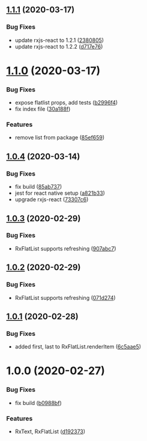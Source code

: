 ## [1.1.1](https://github.com/roborox/rxjs-react-native/compare/v1.1.0...v1.1.1) (2020-03-17)


### Bug Fixes

* update rxjs-react to 1.2.1 ([2380805](https://github.com/roborox/rxjs-react-native/commit/23808055115bf2ce778580ab039713bc1225aea9))
* update rxjs-react to 1.2.2 ([d717e76](https://github.com/roborox/rxjs-react-native/commit/d717e764be3a38b69df28da18b703bc38e301133))

# [1.1.0](https://github.com/roborox/rxjs-react-native/compare/v1.0.4...v1.1.0) (2020-03-17)


### Bug Fixes

* expose flatlist props, add tests ([b2996f4](https://github.com/roborox/rxjs-react-native/commit/b2996f4932ea5e62ce6e482a52f8d37bd7749c5a))
* fix index file ([30a188f](https://github.com/roborox/rxjs-react-native/commit/30a188f73e81a4568a9a62bb58c938492fb74b8d))


### Features

* remove list from package ([85ef659](https://github.com/roborox/rxjs-react-native/commit/85ef6595934542ca189773a7e64477bf74266f1e))

## [1.0.4](https://github.com/roborox/rxjs-react-native/compare/v1.0.3...v1.0.4) (2020-03-14)


### Bug Fixes

* fix build ([85ab737](https://github.com/roborox/rxjs-react-native/commit/85ab7375b7feaafbd8b04a69efa34fa7af40b130))
* jest for react native setup ([a821b33](https://github.com/roborox/rxjs-react-native/commit/a821b33b9f627fde83587dca51467acb5390ab98))
* upgrade rxjs-react ([73307c6](https://github.com/roborox/rxjs-react-native/commit/73307c6e0431bbaf3dc071cdbf2b4558f1a9874e))

## [1.0.3](https://github.com/roborox/rxjs-react-native/compare/v1.0.2...v1.0.3) (2020-02-29)


### Bug Fixes

* RxFlatList supports refreshing ([907abc7](https://github.com/roborox/rxjs-react-native/commit/907abc73108e103aad4b3b342d4bd5bf5b017581))

## [1.0.2](https://github.com/roborox/rxjs-react-native/compare/v1.0.1...v1.0.2) (2020-02-29)


### Bug Fixes

* RxFlatList supports refreshing ([071d274](https://github.com/roborox/rxjs-react-native/commit/071d2748b5784e599b34ca09c1d4497a1315ed75))

## [1.0.1](https://github.com/roborox/rxjs-react-native/compare/v1.0.0...v1.0.1) (2020-02-28)


### Bug Fixes

* added first, last to RxFlatList.renderItem ([6c5aae5](https://github.com/roborox/rxjs-react-native/commit/6c5aae515300a4cc8ecbde4ae3066ca5527fec05))

# 1.0.0 (2020-02-27)


### Bug Fixes

* fix build ([b0988bf](https://github.com/roborox/rxjs-react-native/commit/b0988bf4bd31ef2eda88e4a8c4eaf2eeb14e0f19))


### Features

* RxText, RxFlatList ([d192373](https://github.com/roborox/rxjs-react-native/commit/d192373a2d482934feb88433364dad07b12502f7))
